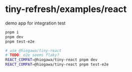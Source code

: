 # tiny-refresh/examples/react

demo app for integration test

```sh
pnpm i
pnpm dev
pnpm test-e2e

# use @hiogawa/tiny-react
# TODO: e2e seems flaky?
REACT_COMPAT=@hiogawa/tiny-react pnpm dev
REACT_COMPAT=@hiogawa/tiny-react pnpm test-e2e
```
